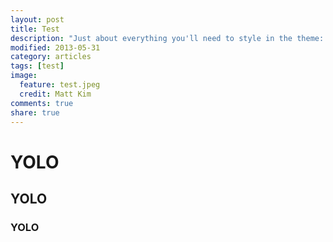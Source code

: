 ```yaml
---
layout: post
title: Test
description: "Just about everything you'll need to style in the theme: headings, paragraphs, blockquotes, tables, code blocks, and more."
modified: 2013-05-31
category: articles
tags: [test]
image:
  feature: test.jpeg
  credit: Matt Kim
comments: true
share: true
---
```


# YOLO
## YOLO
### YOLO


